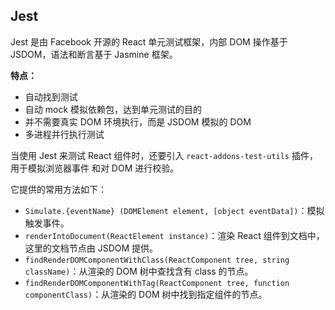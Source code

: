 ## Jest

Jest 是由 Facebook 开源的 React 单元测试框架，内部 DOM 操作基于 JSDOM，语法和断言基于 Jasmine 框架。

**特点：**

* 自动找到测试
* 自动 mock 模拟依赖包，达到单元测试的目的
* 并不需要真实 DOM 环境执行，而是 JSDOM 模拟的 DOM
* 多进程并行执行测试

当使用 Jest 来测试 React 组件时，还要引入 `react-addons-test-utils` 插件，用于模拟浏览器事件 和对 DOM 进行校验。 

它提供的常用方法如下：

* `Simulate.{eventName} (DOMElement element, [object eventData])`：模拟触发事件。
* `renderIntoDocument(ReactElement instance)`：渲染 React 组件到文档中，这里的文档节点由 JSDOM 提供。
* `findRenderDOMComponentWithClass(ReactComponent tree, string className)`：从渲染的 DOM 树中查找含有 class 的节点。
* `findRenderDOMComponentWithTag(ReactComponent tree, function componentClass)`：从渲染的 DOM 树中找到指定组件的节点。
